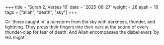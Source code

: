 +++
title = 'Surah 2, Verses 19'
date = '2025-08-27'
weight = 26
ayah = 19
tags = ["allah", "death", "sky"]
+++

Or ˹those caught in˺ a rainstorm from the sky with darkness, thunder, and lightning. They press their fingers into their ears at the sound of every thunder-clap for fear of death. And Allah encompasses the disbelievers ˹by His might˺.